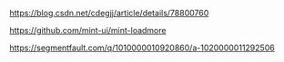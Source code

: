 https://blog.csdn.net/cdegjj/article/details/78800760

https://github.com/mint-ui/mint-loadmore

https://segmentfault.com/q/1010000010920860/a-1020000011292506